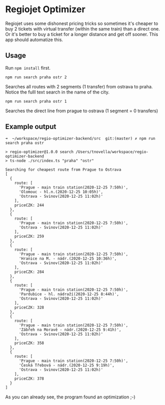 # Regiojet Optimizer
Regiojet uses some dishonest pricing tricks so sometimes it's cheaper to buy 2 tickets with virtual transfer (within the same train) than a direct one.
Or it's better to buy a ticket for a longer distance and get off sooner.
This app should automatize this.

## Usage
Run `npm install` first.

`npm run search praha ostr 2`

Searches all routes with 2 segments (1 transfer) from ostrava to praha. Notice the fulll text search in the name of the city.

`npm run search praha ostr 1`

Searches the direct line from prague to ostrava (1 segment = 0 transfers)

## Example output

```
➜  ~/workspace/regio-optimizer-backend/src  git:(master) ✗ npm run search praha ostr

> regio-optimizer@1.0.0 search /Users/tnovella/workspace/regio-optimizer-backend
> ts-node ./src/index.ts "praha" "ostr"

Searching for cheapest route from Prague to Ostrava
[
  {
    route: [
      'Prague - main train station(2020-12-25 7:50h)',
      'Olomouc - hl.n.(2020-12-25 10:05h)',
      'Ostrava - Svinov(2020-12-25 11:02h)'
    ],
    priceCZK: 244
  },
  {
    route: [
      'Prague - main train station(2020-12-25 7:50h)',
      'Ostrava - Svinov(2020-12-25 11:02h)'
    ],
    priceCZK: 259
  },
  {
    route: [
      'Prague - main train station(2020-12-25 7:50h)',
      'Hranice na M. - nádr.(2020-12-25 10:36h)',
      'Ostrava - Svinov(2020-12-25 11:02h)'
    ],
    priceCZK: 284
  },
  {
    route: [
      'Prague - main train station(2020-12-25 7:50h)',
      'Pardubice - hl. nádraží(2020-12-25 8:44h)',
      'Ostrava - Svinov(2020-12-25 11:02h)'
    ],
    priceCZK: 328
  },
  {
    route: [
      'Prague - main train station(2020-12-25 7:50h)',
      'Zábřeh na Moravě - nádr.(2020-12-25 9:41h)',
      'Ostrava - Svinov(2020-12-25 11:02h)'
    ],
    priceCZK: 358
  },
  {
    route: [
      'Prague - main train station(2020-12-25 7:50h)',
      'Česká Třebová - nádr.(2020-12-25 9:19h)',
      'Ostrava - Svinov(2020-12-25 11:02h)'
    ],
    priceCZK: 378
  }
]
```

As you can already see, the program found an optimization ;-)
